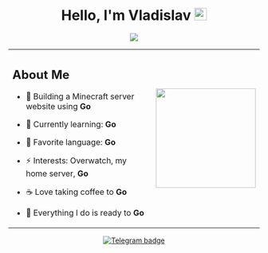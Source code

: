 <div align="center">
   <h1>Hello, I'm Vladislav <img src="https://media.giphy.com/media/hvRJCLFzcasrR4ia7z/giphy.gif" width="25px"> </h1>
    <img src="https://media1.tenor.com/m/eAM_5BbuMjoAAAAC/blxst-sometimes.gif"/>
</div>
<table align="center">
  <tr>
    <td>

<h2>About Me</h2>

- 🔭 Building a Minecraft server website using **Go**  
- 🌱 Currently learning: **Go**  
- 💬 Favorite language: **Go**  
- ⚡ Interests: Overwatch, my home server, **Go**  
- ☕ Love taking coffee to **Go**  
- 🚀 Everything I do is ready to **Go**

    </td>
    <td>
      <img src="https://media1.tenor.com/m/iIll9Rs1Wp4AAAAC/dancing-cat-dance.gif" width="200px">
    </td>
  </tr>
</table>


<div id="badges" align="center">
  <a href="https://t.me/vladislav_bezmaternih">
    <img src="https://img.shields.io/badge/Telegram-blue?logo=telegram&logoColor=white&style=for-the-badge" alt="Telegram badge"/>
  </a>
</div>
    

